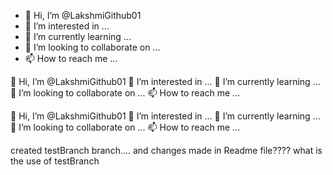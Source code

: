 - 👋 Hi, I’m @LakshmiGithub01
- 👀 I’m interested in ...
- 🌱 I’m currently learning ...
- 💞️ I’m looking to collaborate on ...
- 📫 How to reach me ...

<!---
LakshmiGithub01/LakshmiGithub01 is a ✨ special ✨ repository because its `README.md` (this file) appears on your GitHub profile.
You can click the Preview link to take a look at your changes.
--->
👋 Hi, I’m @LakshmiGithub01
👀 I’m interested in ...
🌱 I’m currently learning ...
💞️ I’m looking to collaborate on ...
📫 How to reach me ...


👋 Hi, I’m @LakshmiGithub01
👀 I’m interested in ...
🌱 I’m currently learning ...
💞️ I’m looking to collaborate on ...
📫 How to reach me ...


created testBranch branch.... and changes made in Readme file???? what is the use of testBranch
